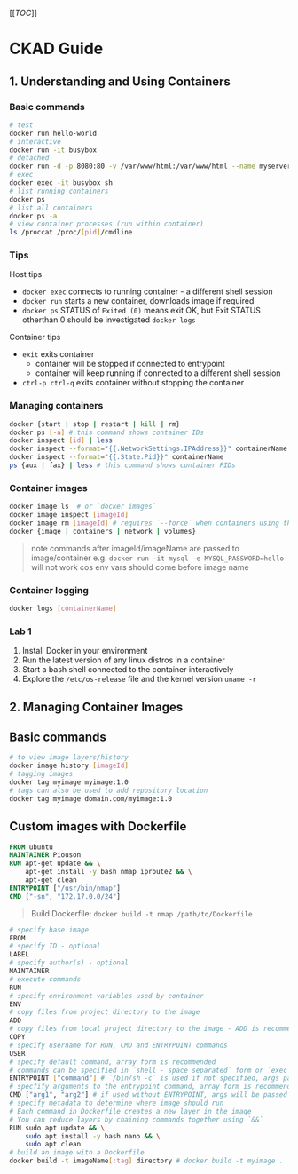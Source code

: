 [[_TOC_]]

# CKAD Guide

## 1. Understanding and Using Containers

### Basic commands

```sh
# test
docker run hello-world
# interactive
docker run -it busybox
# detached
docker run -d -p 8080:80 -v /var/www/html:/var/www/html --name myserver -e ENV_VAR=value httpd
# exec
docker exec -it busybox sh
# list running containers
docker ps
# list all containers
docker ps -a
# view container processes (run within container)
ls /proccat /proc/[pid]/cmdline
```

### Tips

Host tips

- `docker exec` connects to running container - a different shell session  
- `docker run` starts a new container, downloads image if required 
- `docker ps` STATUS of `Exited (0)` means exit OK, but Exit STATUS otherthan 0 should be investigated `docker logs`

Container tips

- `exit` exits container
  - container will be stopped if connected to entrypoint
  - container will keep running if connected to a different shell session
- `ctrl-p ctrl-q` exits container without stopping the container

### Managing containers

```sh
docker {start | stop | restart | kill | rm}
docker ps [-a] # this command shows container IDs
docker inspect [id] | less
docker inspect --format="{{.NetworkSettings.IPAddress}}" containerName
docker inspect --format="{{.State.Pid}}" containerName
ps {aux | fax} | less # this command shows container PIDs
```

### Container images

```sh
docker image ls  # or `docker images`
docker image inspect [imageId]
docker image rm [imageId] # requires `--force` when containers using the image
docker {image | containers | network | volumes}
```

> note commands after imageId/imageName are passed to image/container
> e.g. `docker run -it mysql -e MYSQL_PASSWORD=hello` will not work cos env vars should come before image name

### Container logging

```sh
docker logs [containerName]
```

### Lab 1

1. Install Docker in your environment
2. Run the latest version of any linux distros in a container
3. Start a bash shell connected to the container interactively
4. Explore the `/etc/os-release` file and the kernel version `uname -r`

## 2. Managing Container Images

## Basic commands

```sh
# to view image layers/history
docker image history [imageId]
# tagging images
docker tag myimage myimage:1.0
# tags can also be used to add repository location
docker tag myimage domain.com/myimage:1.0
```

## Custom images with Dockerfile

```Dockerfile
FROM ubuntu
MAINTAINER Piouson
RUN apt-get update && \
    apt-get install -y bash nmap iproute2 && \
    apt-get clean
ENTRYPOINT ["/usr/bin/nmap"]
CMD ["-sn", "172.17.0.0/24"]
```

> Build Dockerfile: `docker build -t nmap /path/to/Dockerfile`

```sh
# specify base image
FROM 
# specify ID - optional
LABEL
# specify author(s) - optional
MAINTAINER
# execute commands
RUN
# specify environment variables used by container
ENV
# copy files from project directory to the image
ADD
# copy files from local project directory to the image - ADD is recommended
COPY
# specify username for RUN, CMD and ENTRYPOINT commands
USER
# specify default command, array form is recommended
# commands can be specified in `shell - space separated` form or `exec - as array` form
ENTRYPOINT ["command"] # `/bin/sh -c` is used if not specified, args passed cannot be overwritten, so recommended to use CMD for args instead for flexibility
# specfify arguments to the entrypoint command, array form is recommended
CMD ["arg1", "arg2"] # if used without ENTRYPOINT, args will be passed to `/bin/sh -c`
# specify metadata to determine where image should run
# Each command in Dockerfile creates a new layer in the image
# You can reduce layers by chaining commands together using `&&`
RUN sudo apt update && \
    sudo apt install -y bash nano && \
    sudo apt clean
# build an image with a Dockerfile
docker build -t imageName[:tag] directory # docker build -t myimage .
```